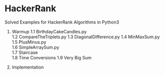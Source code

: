 # HackerRank
Solved Examples for HackerRank Algorithms in Python3
  
  1. Warmup
    1.1 BirthdayCakeCandles.py	
    1.2 CompareTheTriplets.py
    1.3 DiagonalDifference.py
    1.4 MinMaxSum.py	
    1.5 PlusMinus.py	
    1.6 SimpleArraySum.py	
    1.7 Staircase	
    1.8 Time Conversions
    1.9 Very Big Sum
  
  2. Implementation
